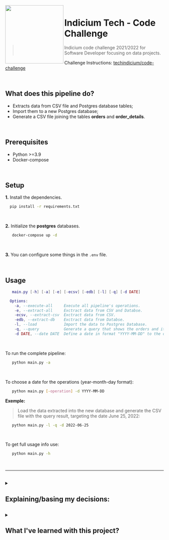 <img src="https://i.imgur.com/2Lkns1O.png" align="left" width="185px"/>

# Indicium Tech - Code Challenge

> Indicium code challenge 2021/2022 for Software Developer focusing on data projects.

Challenge Instructions: [techindicium/code-challenge](https://github.com/techindicium/code-challenge)

<br>

## What does this pipeline do?

* Extracts data from CSV file and Postgres database tables;
* Import them to a new Postgres database;
* Generate a CSV file joining the tables **orders** and **order_details**.
<br>

## Prerequisites

* Python >=3.9
* Docker-compose
<br>

## Setup

**1.** Install the dependencies.
```sh
  pip install -r requirements.txt
```
<br>

**2.** Initialize the **postgres** databases.
```sh
   docker-compose up -d
```

<br>

**3.** You can configure some things in the `.env` file.

<br>

## Usage

```lua
   main.py [-h] [-a] [-e] [-ecsv] [-edb] [-l] [-q] [-d DATE]

  Options:
    -a, --execute-all     Execute all pipeline's operations.
    -e, --extract-all     Exctract data from CSV and Databse.
    -ecsv, --extract-csv  Exctract data from CSV.
    -edb, --extract-db    Exctract data from Databse.
    -l, --load            Import the data to Postgres Database.
    -q, --query           Generate a query that shows the orders and its details.
    -d DATE, --date DATE  Define a date in format "YYYY-MM-DD" to the operations. Default: current date.
```
<br>

To run the complete pipeline:

```sh
   python main.py -a
```
<br>

To choose a date for the operations (year-month-day format):

```sh
   python main.py [-operation] -d YYYY-MM-DD
```

**Exemple:**
> Load the data extracted into the new database and generate the CSV file with the query result, targeting the date June 25, 2022:

```sh
   python main.py -l -q -d 2022-06-25
```
<br>

To get full usage info use:

```sh
   python main.py -h
```

<br>

---

<br>

<details>
<summary><h2>Explaining/basing my decisions:<h2></summary>

<br>

> #### Why Python?
> * Python, in addition to being a language I know well, is great for the data area and perfect for simple scripts..<br>
> #### Why postgres database?
> * Since the source database is on postgres, it's convenient use just one external library to manipulate them.<br>
> #### Why CSV format for the query result and extracted files?
> * Table type data is better represented in CSV files than in JSON or similar.<br>
> #### Why is the name of extract files in the format: <i>table_{table}_{date}</i>?
> * This format, with all the information, allows the file to be copied to another location while keeping all necessary information.<br>

</details>

<details>
<summary><h2>What I've learned with this project?<h2></summary>

   > * It increased my experience with SQL.
   > * Taught me how to extract and load databases from/to CSV.
   > * Allowed me to develop a CLI in python.
   > * Exercised my ability to document code.
   > * Made me gain experience in error handling.

</details>
